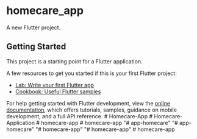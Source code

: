 # homecare_app

A new Flutter project.

## Getting Started

This project is a starting point for a Flutter application.

A few resources to get you started if this is your first Flutter project:

- [Lab: Write your first Flutter app](https://docs.flutter.dev/get-started/codelab)
- [Cookbook: Useful Flutter samples](https://docs.flutter.dev/cookbook)

For help getting started with Flutter development, view the
[online documentation](https://docs.flutter.dev/), which offers tutorials,
samples, guidance on mobile development, and a full API reference.
#   H o m e c a r e - A p p  
 #   H o m e c a r e - A p p l i c a t i o n  
 #   h o m e c a r e - a p p  
 #   h o m e c a r e - a p p  
 "# app-homecare" 
"# app-homecare" 
"# homecare-app" 
"# homecare-app" 
#   h o m e c a r e - a p p  
 